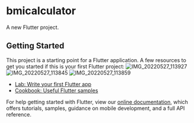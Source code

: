 # bmicalculator

A new Flutter project.

## Getting Started

This project is a starting point for a Flutter application.
A few resources to get you started if this is your first Flutter project:
![IMG_20220527_113927](https://user-images.githubusercontent.com/95024588/170642413-d183f39a-135a-477a-9158-738965178d2e.jpg)
![IMG_20220527_113845](https://user-images.githubusercontent.com/95024588/170642440-12d4983c-0139-450d-96fa-bd17ac33f71f.jpg)
![IMG_20220527_113859](https://user-images.githubusercontent.com/95024588/170642452-7ab8c0fd-0069-4469-9721-cc306b4ee882.jpg)


- [Lab: Write your first Flutter app](https://flutter.dev/docs/get-started/codelab)
- [Cookbook: Useful Flutter samples](https://flutter.dev/docs/cookbook)

For help getting started with Flutter, view our
[online documentation](https://flutter.dev/docs), which offers tutorials,
samples, guidance on mobile development, and a full API reference.



